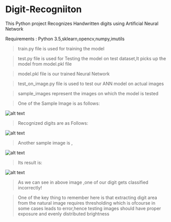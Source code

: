 # Digit-Recogniiton
This Python project Recognizes Handwritten digits using Artificial Neural Network

Requirements : Python 3.5,sklearn,opencv,numpy,imutils
> train.py file is used for training the model

> test.py file is used for Testing the model on test dataset,It picks up the model from model.pkl file

> model.pkl file is our trained Neural Network

> test_on_image.py file is used to test our ANN model on actual images

> sample_images represent the images on which the model is tested

> One of the Sample Image is as follows:

![alt text](https://github.com/kaustubhdevkar/Handwritten-Digit-Recognition-Using-Deep-Learning/blob/master/sample_image.jpg)

> Recognized digits are as Follows:

![alt text](https://github.com/kaustubhdevkar/Handwritten-Digit-Recognition-Using-Deep-Learning/blob/master/result.jpg)

>Another sample image is ,

![alt text](https://github.com/kaustubhdevkar/Handwritten-Digit-Recognition-Using-Deep-Learning/blob/master/sample_image2.jpg)

>Its result is:

![alt text](https://github.com/kaustubhdevkar/Handwritten-Digit-Recognition-Using-Deep-Learning/blob/master/result2.jpg)


> As we can see in above image ,one of our digit gets classified incorrectly!

> One of the key thing to remember here is that extracting digit area from the natural image requires thresholding
	which is ofcourse in some cases leads to error,hence testing images should have proper exposure and evenly 
	distributed brightness